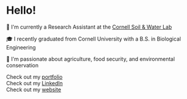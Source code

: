 # Hello!

🥼 I'm currently a Research Assistant at the [Cornell Soil & Water Lab](https://soilandwaterlab.cornell.edu/)

🎓 I recently graduated from Cornell University with a B.S. in Biological Engineering

🍭 I'm passionate about agriculture, food security, and environmental conservation


Check out my [portfolio](https://github.com/izguenther6/Portfolio)  
Check out my [LinkedIn](https://www.linkedin.com/in/isaiah-guenther-b86221199/)  
Check out my [website](https://izguenther6.github.io/)
